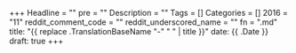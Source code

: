 +++
Headline = ""
pre = ""
Description = ""
Tags = []
Categories = []
2016 = "11"
reddit_comment_code = ""
reddit_underscored_name = ""
fn = ".md"
title: "{{ replace .TranslationBaseName "-" " " | title }}"
date: {{ .Date }}
draft: true
+++
